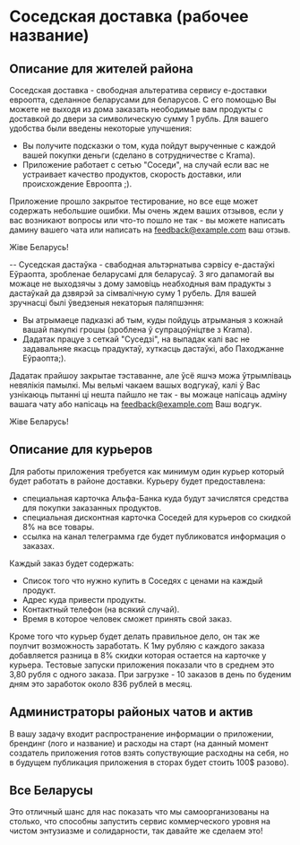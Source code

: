 # Соседская доставка (рабочее название)
## Описание для жителей района
Соседская доставка - свободная альтератива сервису e-доставки евроопта, сделанное беларусами для беларусов.
С его помощью Вы можете не выходя из дома заказать неободимые вам продукты с доставкой до двери за символическую сумму 1 рубль.
Для вашего удобства были введены некоторые улучшения:
- Вы получите подсказки о том, куда пойдут вырученные с каждой вашей покупки деньги (сделано в сотрудничестве с Krama).
- Приложение работает с сетью "Соседи", на случай если вас не устраивает качество продуктов, скорость доставки, или происхождение Евроопта ;).

Приложение прошло закрытое тестирование, но все еще может содержать небольшие ошибки. Мы очень ждем ваших отзывов, если у вас возникают вопросы или что-то пошло не так - 
вы можете написать дамину вашего чата или написать на feedback@example.com ваш отзыв.

Жiве Беларусь!

-- 
Суседская дастаўка - свабодная альтэрнатыва сэрвісу e-дастаўкі Еўраопта, зробленае беларусамі для беларусаў.
З яго дапамогай вы можаце не выходзячы з дому замовіць неабходныя вам прадукты з дастаўкай да дзвярэй за сімвалічную суму 1 рубель.
Для вашей зручнасці былі ўведзеныя некаторыя паляпшэння:
- Вы атрымаеце падказкі аб тым, куды пойдуць атрыманыя з кожнай вашай пакупкі грошы (зроблена ў супрацоўніцтве з Krama).
- Дадатак працуе з сеткай "Суседзі", на выпадак калі вас не задавальняе якасць прадуктаў, хуткасць дастаўкі, або Паходжанне Еўраопта;).

Дадатак прайшоу закрытае тэставанне, але ўсё яшчэ можа ўтрымліваць невялікія памылкі. Мы вельмі чакаем вашых водгукаў, калі ў Вас узнікаюць пытанні ці нешта пайшло не так -
вы можаце напісаць адміну вашага чату або напісаць на feedback@example.com Ваш водгук.

Жiве Беларусь!

## Описание для курьеров
Для работы приложения требуется как минимум один курьер который будет работать в районе доставки.
Курьеру будет предоставлена:
- специальная карточка Альфа-Банка куда будут зачислятся средства для покупки заказанных продуктов.
- специальная дисконтная карточка Соседей для курьеров со скидкой 8% на все товары.
- ссылка на канал телеграмма где будет публиковатся информация о заказах.

Каждый заказ будет содержать:
- Список того что нужно купить в Соседях с ценами на каждый продукт.
- Адрес куда привести продукты.
- Контактный телефон (на всякий случай).
- Время в которое человек сможет принять свой заказ.

Кроме того что курьер будет делать правильное дело, он так же поулчит возможность заработать.
К 1му рубляю с каждого заказа добавляется разница в 8% скидки которая остается на карточке у курьера.
Тестовые запуски приложения показали что в среднем это 3,80 рубля с одного заказа.
При загрузке - 10 заказов в день по буденим дням это заработок около 836 рублей в месяц.

## Администраторы районых чатов и актив
В вашу задачу входит распространение информации о приложении, брендинг (лого и название) и расходы на старт (на данный момент создатель приложения готов взять сопуствующие расходны на себя, но в будущем публикация приложения в сторах будет стоить 100$ разово).

## Все Беларусы
Это отличный шанс для нас показать что мы самоорганизованы на столько, что способны запустить сервис коммерческого уровня на чистом энтузиазме и солидарности, так давайте же сделаем это!


